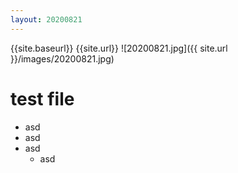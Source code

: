 ```yaml
---
layout: 20200821
---
```


{{site.baseurl}}
{{site.url}}
![20200821.jpg]({{ site.url }}/images/20200821.jpg)
# test file
- asd
- asd
- asd
  - asd


